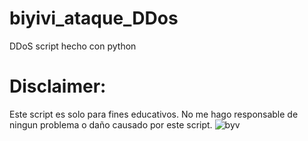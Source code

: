 # biyivi_ataque_DDos
DDoS script hecho con python


# Disclaimer: 
Este script es solo para fines educativos. No me hago responsable de ningun problema o daño causado por este script.
![byv](https://user-images.githubusercontent.com/75817113/124978662-97304e00-e021-11eb-977f-59e3de1802cf.jpeg)
